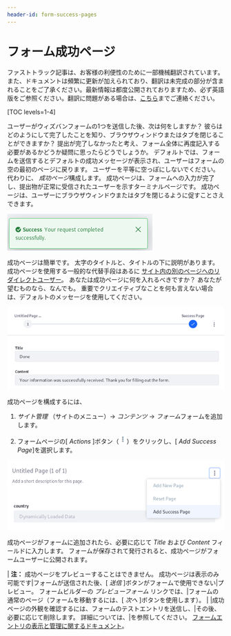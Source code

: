 ```yaml
---
header-id: form-success-pages
---
```


# フォーム成功ページ

<p class="alert alert-info"><span class="wysiwyg-color-blue120">ファストトラック記事は、お客様の利便性のために一部機械翻訳されています。また、ドキュメントは頻繁に更新が加えられており、翻訳は未完成の部分が含まれることをご了承ください。最新情報は都度公開されておりますため、必ず英語版をご参照ください。翻訳に問題がある場合は、<a href="mailto:support-content-jp@liferay.com">こちら</a>までご連絡ください。</span></p>

[TOC levels=1-4]

ユーザーがウィズバンフォームの1つを送信した後、次は何をしますか？ 彼らはどのようにして完了したことを知り、ブラウザウィンドウまたはタブを閉じることができますか？ 提出が完了しなかったと考え、フォーム全体に再度記入する必要があるかどうか疑問に思ったらどうでしょうか。 デフォルトでは、フォームを送信するとデフォルトの成功メッセージが表示され、ユーザーはフォームの空の最初のページに戻ります。 ユーザーを平等に空っぽにしないでください。 代わりに、 *成功ページ*構成します。 成功ページは、フォームへの入力が完了し、提出物が正常に受信されたユーザーを示すターミナルページです。 成功ページは、ユーザーにブラウザウィンドウまたはタブを閉じるように促すことさえできます。

![図1：デフォルトの成功メッセージは、リクエストが正常に完了するとユーザーに警告します。](../../images/your-request-completed-successfully.png)

成功ページは簡単です。 太字のタイトルと、タイトルの下に説明があります。 成功ページを使用する一般的な代替手段はあるに [サイト内の別のページへのリダイレクトユーザー](/docs/7-1/user/-/knowledge_base/u/redirecting-users)。 あなたは成功ページに何を入れるべきですか？ あなたが望むものなら、なんでも。 重要でクリエイティブなことを何も言えない場合は、デフォルトのメッセージを使用してください。

![図2：他に何も言えない場合のデフォルトの成功ページメッセージがあります。](../../images/forms-success-page-default.png)

成功ページを構成するには、

1.  *サイト管理* （サイトのメニュー）→ *コンテンツ* → *フォーム*フォームを追加します。

2.  フォームページの[ *Actions* ]ボタン（![Actions](../../images/icon-actions.png)）をクリックし、[ *Add Success Page*]を選択します。

![図3：フォームページの編集メニューを使用して成功ページを追加します。](../../images/forms-success-page-add.png)

成功ページがフォームに追加されたら、必要に応じて *Title* および *Content* フィールドに入力します。 フォームが保存されて発行されると、成功ページがフォームユーザーに公開されます。

| **注：** 成功ページをプレビューすることはできません。 成功ページは表示のみ可能です|フォームが送信された後、[ *送信* ]ボタンがフォームで使用できない|プレビュー。 フォームビルダーの *プレビューフォーム* リンクでは、|フォームの通常のページ（フォームを移動するには、[ *次へ* ]ボタンを使用します）。 | |成功ページの外観を確認するには、フォームのテストエントリを送信し、|その後、必要に応じて削除します。 詳細については、|を参照してください。 [フォームエントリの表示と管理に関するドキュメント](/docs/7-1/user/-/knowledge_base/u/managing-form-entries#viewing-form-entries)。
